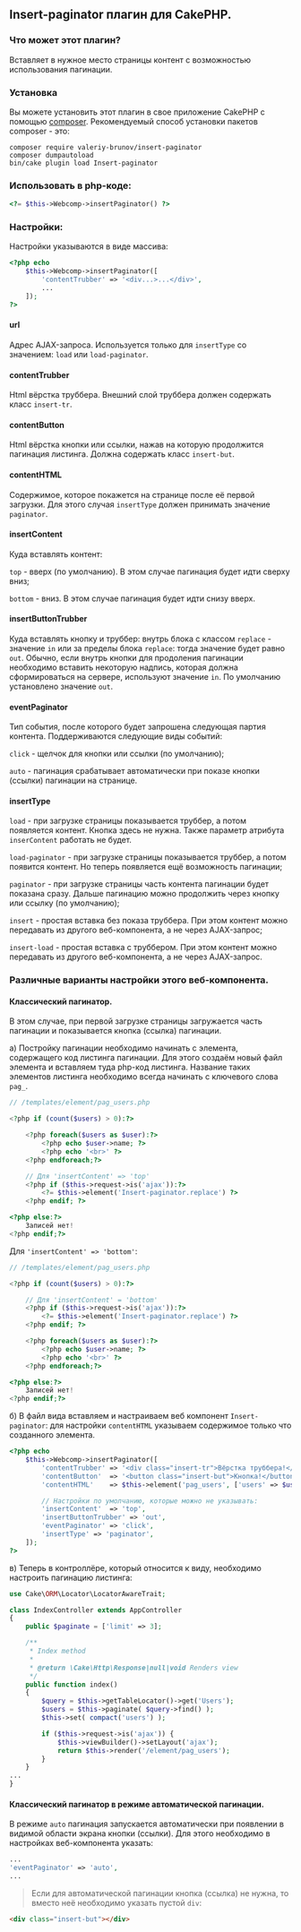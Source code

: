 ## Insert-paginator плагин для CakePHP.

### Что может этот плагин?

Вставляет в нужное место страницы контент с возможностью использования пагинации.

### Установка

Вы можете установить этот плагин в свое приложение CakePHP с помощью [composer](https://getcomposer.org).
Рекомендуемый способ установки пакетов composer - это:

```
composer require valeriy-brunov/insert-paginator
composer dumpautoload
bin/cake plugin load Insert-paginator
```

### Использовать в php-коде:

```php
<?= $this->Webcomp->insertPaginator() ?>
```

### Настройки:

Настройки указываются в виде массива:

```php
<?php echo
    $this->Webcomp->insertPaginator([
        'contentTrubber' => '<div...>...</div>',
        ...
    ]);
?>
```

#### url

Адрес AJAX-запроса. Используется только для `insertType` со значением: `load` или `load-paginator`.

#### contentTrubber

Html вёрстка труббера. Внешний слой труббера должен содержать класс `insert-tr`.

#### contentButton

Html вёрстка кнопки или ссылки, нажав на которую продолжится пагинация листинга. Должна
содержать класс `insert-but`.

#### contentHTML

Содержимое, которое покажется на странице после её первой загрузки. Для этого случая `insertType`
должен принимать значение `paginator`.

#### insertContent

Куда вставлять контент:

`top` - вверх (по умолчанию). В этом случае пагинация будет идти сверху вниз;

`bottom` - вниз. В этом случае пагинация будет идти снизу вверх.

#### insertButtonTrubber

Куда вставлять кнопку и труббер: внутрь блока с классом `replace` - значение `in` или за пределы блока `replace`:
тогда значение будет равно `out`. Обычно, если внутрь кнопки для продоления пагинации необходимо вставить некоторую
надпись, которая должна сформироваться на сервере, используют значение `in`. По умолчанию установлено
значение `out`.

#### eventPaginator

Тип события, после которого будет запрошена следующая партия контента. Поддерживаются следующие
виды событий:

`click` - щелчок для кнопки или ссылки (по умолчанию);

`auto` - пагинация срабатывает автоматически при показе кнопки (ссылки) пагинации на странице.

#### insertType

`load` - при загрузке страницы показывается труббер, а потом появляется контент. Кнопка здесь не нужна.
Также параметр атрибута `inserContent` работать не будет.

`load-paginator` - при загрузке страницы показывается труббер, а потом появится контент. Но теперь
появляется ещё возможность пагинации;

`paginator` - при загрузке страницы часть контента пагинации будет показана сразу. Дальше пагинацию
можно продолжить через кнопку или ссылку (по умолчанию);

`insert` - простая вставка без показа труббера. При этом контент можно передавать из другого веб-компонента,
а не через AJAX-запрос;

`insert-load` - простая вставка с труббером. При этом контент можно передавать из другого веб-компонента,
а не через AJAX-запрос.

### Различные варианты настройки этого веб-компонента.

#### Классический пагинатор.

В этом случае, при первой загрузке страницы загружается часть пагинации и показывается кнопка (ссылка) пагинации.

a) Постройку пагинации необходимо начинать с элемента, содержащего код листинга пагинации. Для этого создаём новый
файл элемента и вставляем туда php-код листинга. Название таких элементов листинга необходимо всегда начинать
с ключевого слова `pag_`. 

```php
// /templates/element/pag_users.php

<?php if (count($users) > 0):?>

    <?php foreach($users as $user):?>
        <?php echo $user->name; ?>
        <?php echo '<br>' ?>
    <?php endforeach;?>

    // Для 'insertContent' => 'top'
    <?php if ($this->request->is('ajax')):?>
        <?= $this->element('Insert-paginator.replace') ?>
    <?php endif; ?>

<?php else:?>
    Записей нет!
<?php endif;?>
```

Для `'insertContent' => 'bottom'`:

```php
// /templates/element/pag_users.php

<?php if (count($users) > 0):?>

    // Для 'insertContent' = 'bottom'
    <?php if ($this->request->is('ajax')):?>
        <?= $this->element('Insert-paginator.replace') ?>
    <?php endif; ?>

    <?php foreach($users as $user):?>
        <?php echo $user->name; ?>
        <?php echo '<br>' ?>
    <?php endforeach;?>

<?php else:?>
    Записей нет!
<?php endif;?>
```

б) В файл вида вставляем и настраиваем веб компонент `Insert-paginator`: для настройки `contentHTML` указываем
содержимое только что созданного элемента.

```php
<?php echo
    $this->Webcomp->insertPaginator([
        'contentTrubber' => '<div class="insert-tr">Вёрстка труббера!</div>',
        'contentButton'  => '<button class="insert-but">Кнопка!</button>',
        'contentHTML'    => $this->element('pag_users', ['users' => $users]),// Наш созданный элемент `pag_users`.

        // Настройки по умолчанию, которые можно не указывать:
        'insertContent'  => 'top',
        'insertButtonTrubber' => 'out',
        'eventPaginator' => 'click',
        'insertType' => 'paginator',
    ]);
?>
```

в) Теперь в контроллёре, который относится к виду, необходимо настроить пагинацию листинга:

```php
use Cake\ORM\Locator\LocatorAwareTrait;

class IndexController extends AppController
{
    public $paginate = ['limit' => 3];

    /**
     * Index method
     *
     * @return \Cake\Http\Response|null|void Renders view
     */
    public function index()
    {
        $query = $this->getTableLocator()->get('Users');
        $users = $this->paginate( $query->find() );
        $this->set( compact('users') );

        if ($this->request->is('ajax')) {
            $this->viewBuilder()->setLayout('ajax');
            return $this->render('/element/pag_users');
        }
    }
...
}
```

#### Классический пагинатор в режиме автоматической пагинации.

В режиме `auto` пагинация запускается автоматически при появлении в видимой области экрана кнопки (ссылки).
Для этого необходимо в настройках веб-компонента указать:

```php
...
'eventPaginator' => 'auto',
...
```

> Если для автоматической пагинации кнопка (ссылка) не нужна, то вместо неё необходимо указать пустой `div`:

```html
<div class="insert-but"></div>
```



